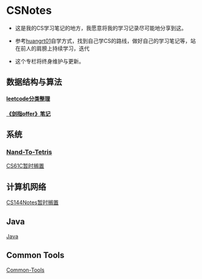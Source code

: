 # CSNotes

- 这是我的CS学习笔记的地方，我愿意将我的学习记录尽可能地分享到这。

- 参考[huangrt01](https://github.com/huangrt01)自学方式，找到自己学CS的路线，做好自己的学习笔记等，站在前人的肩膀上持续学习，迭代

- 这个专栏将终身维护与更新。

## 数据结构与算法

#### [leetcode分类整理](https://github.com/RshStone/CS-Notes/blob/master/Notes/Output/leetcode.md) 

#### [《剑指offer》笔记](https://github.com/RshStone/CS-Notes/blob/master/Notes/Output/%E3%80%8A%E5%89%91%E6%8C%87offer%E3%80%8B%E7%AC%94%E8%AE%B0.md)

## 系统

### [Nand-To-Tetris](https://github.com/RshStone/CS-Notes/blob/master/Notes/Output/Nand-to-Tetris.md)

[CS61C暂时搁置](https://github.com/RshStone/CS-Notes/blob/master/Notes/Output/CS61C.md)

## 计算机网络

[CS144Notes暂时搁置](https://github.com/RshStone/CS-Notes/blob/master/Notes/Output/CS144.md)

## Java

[Java](https://github.com/RshStone/CS-Notes/blob/master/Notes/Output/Java.md)

## Common Tools

[Common-Tools](https://github.com/RshStone/CS-Notes/blob/master/Notes/Output/Common-Tools.md)
